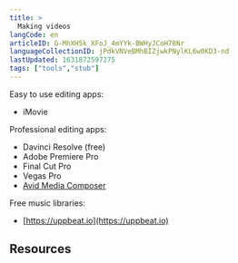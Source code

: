```yaml
---
title: >
  Making videos
langCode: en
articleID: G-MhXH5k_XFoJ_4mYYk-BWHyJCoH78Nr
languageCollectionID: jPdkVNVeBMhBIZjwkPNylKL6w0KD3-nd
lastUpdated: 1631872597275
tags: ["tools","stub"]
---
```


Easy to use editing apps:

-   iMovie

Professional editing apps:

-   Davinci Resolve (free)
-   Adobe Premiere Pro
-   Final Cut Pro
-   Vegas Pro
-   [Avid Media Composer](https://www.avid.com/media-composer)

Free music libraries:

-   [https://uppbeat.io](https://uppbeat.io)

## Resources